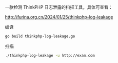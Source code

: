一款检测 ThinkPHP 日志泄露的扫描工具，具体可查看：

http://furina.org.cn/2024/01/25/thinkphp-log-leakage

编译

```bash
go build thinkphp-log-leakage.go
```

扫描

```bash
./thinkphp-log-leakage -u http://exam.com
```

